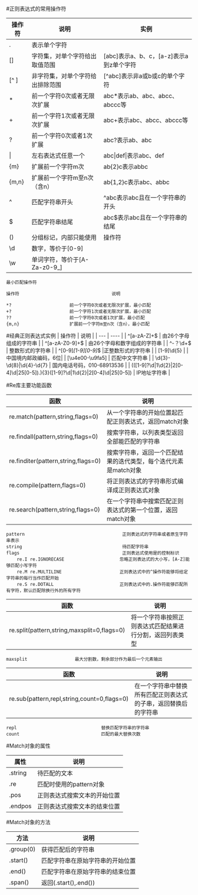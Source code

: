 #正则表达式的常用操作符

| 操作符 | 说明                             | 实例                                    |
| ------ | -------------------------------- | --------------------------------------- |
| .      | 表示单个字符                     |                                         |
| []     | 字符集，对单个字符给出取值范围   | [abc]表示a、b、c，[a-z]表示a到z单个字符 |
| [^ ]   | 非字符集，对单个字符给出排除范围 | [^abc]表示非a或b或c的单个字符           |
| * | 前一个字符0次或者无限次扩展  | abc*表示ab、abc、abcc、abccc等 |
| + |      前一个字符1次或者无限次扩展  | abc+表示abc、abcc、abccc等 |
| ?     |   前一个字符0次或者1次扩展        |           abc?表示ab、abc |
| \| |左右表达式任意一个| abc\|def\|表示abc、def     |
| {m}   |   扩展前一个字符m次                 |        ab{2}c表示abbc |
| {m,n}    | 扩展前一个字符m至n次（含n）             |     ab{1,2}c表示abc、abbc |
| ^     |    匹配字符串开头                    |        ^abc表示abc且在一个字符串的开头 |
| $      |   匹配字符串结尾                          |  abc$表示abc且在一个字符串的结尾 |
| ()   |    分组标记，内部只能使用|操作符            |
| \d    |   数字，等价于[0-9]| |
| \w      | 单词字符，等价于[A-Za-z0-9_] |  |

```
最小匹配操作符

操作符                                   说明

*?                      前一个字符0次或者无限次扩展，最小匹配
+?                      前一个字符1次或者无限次扩展，最小匹配
??                      前一个字符0次或者1次扩展，最小匹配
{m,n}                   扩展前一个字符m至n次（含n），最小匹配
```
#经典正则表达式实例
| 操作符 | 说明 |
| --- | ---- |
| ^[a-zA-Z]+$  |  由26个字母组成的字符串 |
| ^[a-zA-Z0-9]+$ | 由26个字母和数字组成的字符串 |
| ^-？\d+$ |  整数形式的字符串 |
| ^[0-9]*[1-9][0-9]*$  |正整数形式的字符串 |
| [1-9]\d{5}   |                                                   |                  中国境内邮政编码，6位|
| [\u4e00-\u9fa5]                                                    |              匹配中文字符串 |
| \d{3}-\d{8}|\d{4}-\d{7}                                |                          国内电话号码，010-68913536 |
| (([1-9]?\d|1\d{2}|2[0-4]\d|25[0-5]).){3}([1-9]?\d|1\d{2}|2[0-4]\d|25[0-5])      | IP地址字符串 |

#Re库主要功能函数

|  函数                                         |  说明 |
| ----- | ---- |
| re.match(pattern,string,flags=0)         |    从一个字符串的开始位置起匹配正则表达式，返回match对象 |
| re.findall(pattern,string,flags=0)    |       搜索字符串，以列表类型返回全部能匹配的字符串 |
| re.finditer(pattern,string,flags=0)         | 搜索字符串，返回一个匹配结果的迭代类型，每个迭代元素是match对象 |
| re.compile(pattern,flags=0)          |       将正则表达式的字符串形式编译成正则表达式对象 |
| re.search(pattern,string,flags=0)         |   在一个字符串中搜索匹配正则表达式的第一个位置，返回match对象 |

    pattern                                     正则表达式的字符串或者原生字符串表示
    string                                      待匹配字符串
    flags                                       正则表达式使用是的控制标识
        re.I re.IGNORECASE                     忽略正则表达式的大小写，[A-Z]能够匹配小写字符
        re.M re.MULTILINE                      正则表达式中的^操作符能够将给定字符串的每行当作匹配开始
        re.S re.DOTALL                         正则表达式中的.操作符能够匹配所有字符，默认匹配除换行外的所有字符

|函数 |说明 |
| ---- | ---- |
| re.split(pattern,string,maxsplit=0,flags=0) | 将一个字符串按照正则表达式匹配结果进行分割，返回列表类型 |

    maxsplit                  最大分割数，剩余部分作为最后一个元素输出

|函数 |说明 |
| ---- | ---- |
| re.sub(pattern,repl,string,count=0,flags=0) | 在一个字符串中替换所有匹配正则表达式的子串，返回替换后的字符串 |

    repl                                替换匹配字符串的字符串
    count                               匹配的最大替换次数



#Match对象的属性

| 属性          |             说明|
| ---- | ---- |
| .string          |        待匹配的文本|
| .re            |          匹配时使用的pattern对象|
| .pos         |            正则表达式搜索文本的开始位置|
| .endpos       |          正则表达式搜索文本的结束位置

#Match对象的方法

| 方法                      | 说明|
| ---- | ---- |
| .group(0)              |  获得匹配后的字符串|
| .start()               |  匹配字符串在原始字符串的开始位置|
| .end()             |      匹配字符串在原始字符串的结束位置|
| .span()                |  返回(.start(),.end())|
